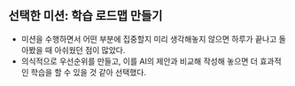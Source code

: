## 선택한 미션: 학습 로드맵 만들기

- 미션을 수행하면서 어떤 부분에 집중할지 미리 생각해놓지 않으면 하루가 끝나고 돌아봤을 때 아쉬웠던 점이 많았다.
- 의식적으로 우선순위를 만들고, 이를 AI의 제안과 비교해 작성해 놓으면 더 효과적인 학습을 할 수 있을 것 같아 선택했다.
